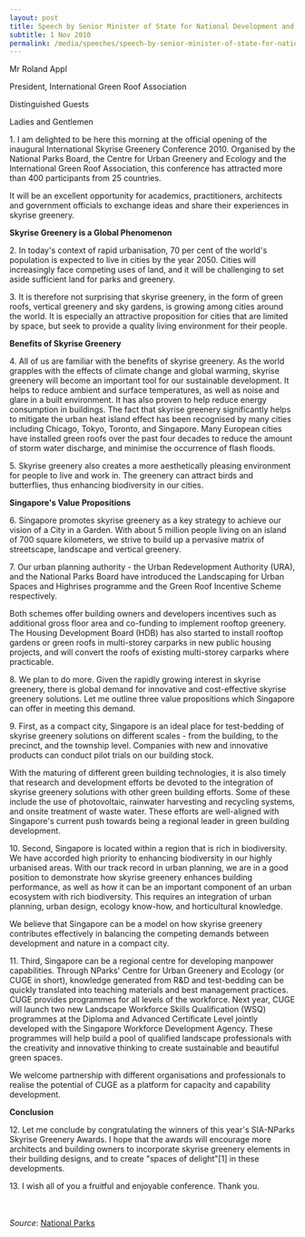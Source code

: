 ```yaml
---
layout: post
title: Speech by Senior Minister of State for National Development and Education Grace Fu at the Official Opening of the International Skyrise Greenery Conference 2010 at the National Library Board
subtitle: 1 Nov 2010
permalink: /media/speeches/speech-by-senior-minister-of-state-for-national-development-and-education-grace-fu-at-the-official-opening-of-the-international-2010-1-november-2010
---
```



Mr Roland Appl

President, International Green Roof Association

Distinguished Guests

Ladies and Gentlemen

1\. I am delighted to be here this morning at the official opening of the inaugural International Skyrise Greenery Conference 2010. Organised by the National Parks Board, the Centre for Urban Greenery and Ecology and the International Green Roof Association, this conference has attracted more than 400 participants from 25 countries.

It will be an excellent opportunity for academics, practitioners, architects and government officials to exchange ideas and share their experiences in skyrise greenery.

**Skyrise Greenery is a Global Phenomenon**

2\. In today's context of rapid urbanisation, 70 per cent of the world's population is expected to live in cities by the year 2050. Cities will increasingly face competing uses of land, and it will be challenging to set aside sufficient land for parks and greenery.

3\. It is therefore not surprising that skyrise greenery, in the form of green roofs, vertical greenery and sky gardens, is growing among cities around the world. It is especially an attractive proposition for cities that are limited by space, but seek to provide a quality living environment for their people.

**Benefits of Skyrise Greenery**

4\. All of us are familiar with the benefits of skyrise greenery. As the world grapples with the effects of climate change and global warming, skyrise greenery will become an important tool for our sustainable development. It helps to reduce ambient and surface temperatures, as well as noise and glare in a built environment. It has also proven to help reduce energy consumption in buildings. The fact that skyrise greenery significantly helps to mitigate the urban heat island effect has been recognised by many cities including Chicago, Tokyo, Toronto, and Singapore. Many European cities have installed green roofs over the past four decades to reduce the amount of storm water discharge, and minimise the occurrence of flash floods.

5\. Skyrise greenery also creates a more aesthetically pleasing environment for people to live and work in. The greenery can attract birds and butterflies, thus enhancing biodiversity in our cities.

**Singapore's Value Propositions**

6\. Singapore promotes skyrise greenery as a key strategy to achieve our vision of a City in a Garden. With about 5 million people living on an island of 700 square kilometers, we strive to build up a pervasive matrix of streetscape, landscape and vertical greenery.

7\. Our urban planning authority - the Urban Redevelopment Authority (URA), and the National Parks Board have introduced the Landscaping for Urban Spaces and Highrises programme and the Green Roof Incentive Scheme respectively.

Both schemes offer building owners and developers incentives such as additional gross floor area and co-funding to implement rooftop greenery. The Housing Development Board (HDB) has also started to install rooftop gardens or green roofs in multi-storey carparks in new public housing projects, and will convert the roofs of existing multi-storey carparks where practicable.

8\. We plan to do more. Given the rapidly growing interest in skyrise greenery, there is global demand for innovative and cost-effective skyrise greenery solutions. Let me outline three value propositions which Singapore can offer in meeting this demand.

9\. First, as a compact city, Singapore is an ideal place for test-bedding of skyrise greenery solutions on different scales - from the building, to the precinct, and the township level. Companies with new and innovative products can conduct pilot trials on our building stock.

With the maturing of different green building technologies, it is also timely that research and development efforts be devoted to the integration of skyrise greenery solutions with other green building efforts. Some of these include the use of photovoltaic, rainwater harvesting and recycling systems, and onsite treatment of waste water. These efforts are well-aligned with Singapore's current push towards being a regional leader in green building development.

10\. Second, Singapore is located within a region that is rich in biodiversity. We have accorded high priority to enhancing biodiversity in our highly urbanised areas. With our track record in urban planning, we are in a good position to demonstrate how skyrise greenery enhances building performance, as well as how it can be an important component of an urban ecosystem with rich biodiversity. This requires an integration of urban planning, urban design, ecology know-how, and horticultural knowledge.

We believe that Singapore can be a model on how skyrise greenery contributes effectively in balancing the competing demands between development and nature in a compact city.

11\. Third, Singapore can be a regional centre for developing manpower capabilities. Through NParks' Centre for Urban Greenery and Ecology (or CUGE in short), knowledge generated from R&D and test-bedding can be quickly translated into teaching materials and best management practices. CUGE provides programmes for all levels of the workforce. Next year, CUGE will launch two new Landscape Workforce Skills Qualification (WSQ) programmes at the Diploma and Advanced Certificate Level jointly developed with the Singapore Workforce Development Agency. These programmes will help build a pool of qualified landscape professionals with the creativity and innovative thinking to create sustainable and beautiful green spaces.

We welcome partnership with different organisations and professionals to realise the potential of CUGE as a platform for capacity and capability development.


**Conclusion**

12\. Let me conclude by congratulating the winners of this year's SIA-NParks Skyrise Greenery Awards. I hope that the awards will encourage more architects and building owners to incorporate skyrise greenery elements in their building designs, and to create "spaces of delight"[1] in these developments.

13\. I wish all of you a fruitful and enjoyable conference. Thank you.
<br><br><br>


*Source*: [<a href="https://www.nparks.gov.sg/news/2010/11/speech-by-ms-grace-fu-senior-minister-of-state-for-national-development-and-education-at-the-official-opening-of-international-skyrise-greenery-conference-2010-on-monday-1-november-2010-at-905am-national-library-board" target="_blank">National Parks</a>](https://www.nparks.gov.sg/news/2010/11/speech-by-ms-grace-fu-senior-minister-of-state-for-national-development-and-education-at-the-official-opening-of-international-skyrise-greenery-conference-2010-on-monday-1-november-2010-at-905am-national-library-board)

